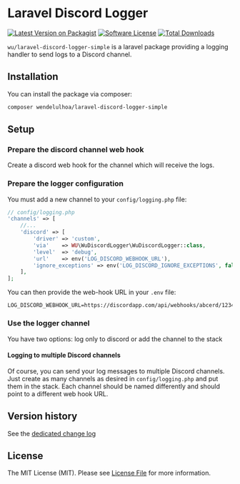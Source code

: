 # Laravel Discord Logger

[![Latest Version on Packagist](https://img.shields.io/packagist/v/marvinlabs/laravel-discord-logger.svg?style=flat-square)](https://packagist.org/packages/marvinlabs/laravel-discord-logger)
[![Software License](https://img.shields.io/badge/license-MIT-brightgreen.svg?style=flat-square)](LICENSE.md)
[![Total Downloads](https://img.shields.io/packagist/dt/marvinlabs/laravel-discord-logger.svg?style=flat-square)](https://packagist.org/packages/marvinlabs/laravel-discord-logger)

`wu/laravel-discord-logger-simple` is a laravel package providing a logging handler to send logs to a Discord channel. 

## Installation

You can install the package via composer:

``` bash
composer wendelulhoa/laravel-discord-logger-simple
```

## Setup

### Prepare the discord channel web hook

Create a discord web hook for the channel which will receive the logs.

### Prepare the logger configuration

You must add a new channel to your `config/logging.php` file:

```php
// config/logging.php
'channels' => [
    //...
    'discord' => [
        'driver' => 'custom',
        'via'    => WU\WuDiscordLogger\WuDiscordLogger::class,
        'level'  => 'debug',
        'url'    => env('LOG_DISCORD_WEBHOOK_URL'),
        'ignore_exceptions' => env('LOG_DISCORD_IGNORE_EXCEPTIONS', false),
    ],
];
```

You can then provide the web-hook URL in your `.env` file:

```
LOG_DISCORD_WEBHOOK_URL=https://discordapp.com/api/webhooks/abcerd/1234
```

### Use the logger channel

You have two options: log only to discord or add the channel to the stack

#### Logging to multiple Discord channels

Of course, you can send your log messages to multiple Discord channels. Just create as many channels as desired in 
`config/logging.php` and put them in the stack. Each channel should be named differently and should point to a different
web hook URL.

## Version history

See the [dedicated change log](CHANGELOG.md)

## License

The MIT License (MIT). Please see [License File](LICENSE.md) for more information.
